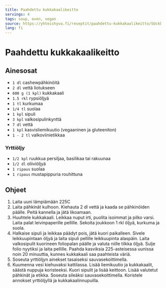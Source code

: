```yaml
---
title: Paahdettu kukkakaalikeitto
servings: 4
tags: soup, oven, vegan
source: https://yhteishyva.fi/reseptit/paahdettu-kukkakaalikeitto/SUckkxmAUQ2cPlp6cTGlY
lang: fi
---
```


# Paahdettu kukkakaalikeitto

## Ainesosat

* `1 dl` cashewpähkinöitä
* `2 dl` vettä liotukseen
* `600 g (1 kpl)` kukkakaali
* `1.5 rkl` rypsiöljyä
* `1 tl` kurkumaa
* `1/4 tl` suolaa
* `1 kpl` sipuli
* `3 kpl` valkosipulinkynttä
* `7 dl` vettä
* `1 kpl` kasvisliemikuutio (vegaaninen ja gluteeniton)
* `1 - 2 tl` valkoviinietikkaa

### Yrttiöljy

* `1/2 kpl` ruukkua persiljaa, basilikaa tai rakuunaa
* `1/2 dl` oliiviöljyä
* `1 ripaus` suolaa
* `1 ripaus` mustapippuria rouhittuna

## Ohjeet

1. Laita uuni lämpiämään 225C
1. Laita pähkinät kulhoon. Kiehauta 2 dl vettä ja kaada se pähkinöiden päälle. Peitä kannella ja jätä likoamaan.
1. Huuhtele kukkakaali. Leikkaa nuput irti, puolita isoimmat ja pilko varsi. Laita palat leivinpaperille pellille. Sekoita joukkoon 1 rkl öljyä, kurkuma ja suola.
1. Halkaise sipuli ja leikkaa päädyt pois, jätä kuori paikalleen. Sivele leikkuupintaan öljyä ja laita sipuli pellille leikkuupinta alaspäin. Laita valkosipulit kuorineen foliopalan päälle ja valuta niille tilkka öljyä. Sulje folio nyytiksi ja laita pellille. Paahda kasviksia 225-asteisessa uunissa noin 20 minuuttia, kunnes kukkakaali saa paahteista väriä.
1. Soseuta yrttiöljyn ainekset tasaiseksi sauvasekoittimella.
1. Kuumenna vesi kiehuvaksi kattilassa. Lisää liemikuutio ja kukkakaalit, säästä nuppuja koristeeksi. Kuori sipulit ja lisää keittoon. Lisää valutetut pähkinät ja etikka. Soseuta sileäksi sauvasekoittimella. Koristele annokset yrttiöljyllä ja kukkakaalinnupuilla.
